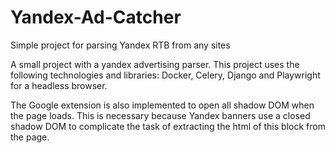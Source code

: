 # Yandex-Ad-Catcher
Simple project for parsing Yandex RTB from any sites


A small project with a yandex advertising parser.
This project uses the following technologies and libraries: Docker, Celery, Django and Playwright for a headless browser.  

The Google extension is also implemented to open all shadow DOM when the page loads. This is necessary because Yandex banners use a closed shadow DOM to complicate the task of extracting the html of this block from the page.
